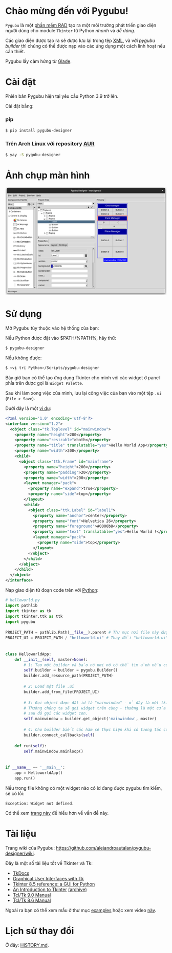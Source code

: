 Chào mừng đến với Pygubu!
============================================

`Pygubu` là một [phần mềm RAD](https://en.wikipedia.org/wiki/Rapid_application_development) tạo ra một môi trường phát triển giao diện người dùng cho module `Tkinter` từ Python _nhanh_ và _dễ dàng_.

Các giao diện được tạo ra sẽ được lưu lại trong tệp [XML](https://en.wikipedia.org/wiki/XML), và với _pygubu builder_ thì chúng có thể được nạp vào các ứng dụng một cách linh hoạt nếu cần thiết.

Pygubu lấy cảm hứng từ [Glade](https://glade.gnome.org).

Cài đặt
============

Phiên bản Pygubu hiện tại yêu cầu Python 3.9 trở lên.

Cài đặt bằng:

### pip

```bash
$ pip install pygubu-designer
```

### Trên Arch Linux với repository [AUR](https://aur.archlinux.org/packages/pygubu-designer)

```bash
$ yay -S pygubu-designer
```

Ảnh chụp màn hình
==========

<img src="pygubu-designer.png" alt="pygubu-desinger.png">

Sử dụng
=====

Mở Pygubu tùy thuộc vào hệ thống của bạn:

Nếu Python được đặt vào $PATH/%PATH%, hãy thử:

```bash
$ pygubu-designer
```

Nếu không được:

```bash
$ <vị trí Python>/Scripts/pygubu-designer
```

Bây giờ bạn có thể tạo ứng dụng Tkinter cho mình với các widget ở panel phía trên được gọi là `Widget Palette`.

Sau khi làm xong việc của mình, lưu lại công việc của bạn vào một tệp `.ui` (`File > Save`).

Dưới đây là một [ví dụ](examples/helloworld/helloworld.ui):

```xml
<?xml version='1.0' encoding='utf-8'?>
<interface version="1.2">
  <object class="tk.Toplevel" id="mainwindow">
    <property name="height">200</property>
    <property name="resizable">both</property>
    <property name="title" translatable="yes">Hello World App</property>
    <property name="width">200</property>
    <child>
      <object class="ttk.Frame" id="mainframe">
        <property name="height">200</property>
        <property name="padding">20</property>
        <property name="width">200</property>
        <layout manager="pack">
          <property name="expand">true</property>
          <property name="side">top</property>
        </layout>
        <child>
          <object class="ttk.Label" id="label1">
            <property name="anchor">center</property>
            <property name="font">Helvetica 26</property>
            <property name="foreground">#0000b8</property>
            <property name="text" translatable="yes">Hello World !</property>
            <layout manager="pack">
              <property name="side">top</property>
            </layout>
          </object>
        </child>
      </object>
    </child>
  </object>
</interface>
```

Nạp giao diện từ đoạn code trên với [Python](examples/helloworld/helloworld.py):

```python
# helloworld.py
import pathlib
import tkinter as tk
import tkinter.ttk as ttk
import pygubu

PROJECT_PATH = pathlib.Path(__file__).parent # Thư mục nơi file này được đặt
PROJECT_UI = PROJECT_PATH / "helloworld.ui" # Thay đổi "helloworld.ui" với tên file của bạn


class HelloworldApp:
    def __init__(self, master=None):
        # 1: Tạo một builder và bảo nó nơi nó có thể tìm ảnh nếu có
        self.builder = builder = pygubu.Builder()
        builder.add_resource_path(PROJECT_PATH)

        # 2: Load một file .ui
        builder.add_from_file(PROJECT_UI)

        # 3: Gọi object được đặt id là "mainwindow" - ở đây là một tk.TopLevel
        # Thường chúng ta sẽ gọi widget trên cùng - thường là một cửa sổ hoặc dialog,
        # sau đó gọi các widget con.
        self.mainwindow = builder.get_object('mainwindow', master)

        # 4: Cho builder biết các hàm sẽ thực hiện khi có tương tác của người dùng
        builder.connect_callbacks(self)

    def run(self):
        self.mainwindow.mainloop()


if __name__ == '__main__':
    app = HelloworldApp()
    app.run()

```

Nếu trong file không có một widget nào có id đang được pygubu tìm kiếm, sẽ có lỗi:

```
Exception: Widget not defined.
```

Có thể xem [trang này](https://github.com/alejandroautalan/pygubu/issues/40) để hiểu hơn về vấn đề này.

Tài liệu
=============

Trang wiki của Pygubu: https://github.com/alejandroautalan/pygubu-designer/wiki.

Đây là một số tài liệu tốt về Tkinter và Tk:

- [TkDocs](http://www.tkdocs.com)
- [Graphical User Interfaces with Tk](https://docs.python.org/3/library/tk.html)
- [Tkinter 8.5 reference: a GUI for Python](https://tkdocs.com/shipman)
- [An Introduction to Tkinter](http://effbot.org/tkinterbook) [(archive)](http://web.archive.org/web/20200504141939/http://www.effbot.org/tkinterbook)
- [Tcl/Tk 9.0 Manual](https://www.tcl-lang.org/man/tcl9.0/TkCmd/index.html)
- [Tcl/Tk 8.6 Manual](https://www.tcl-lang.org/man/tcl8.6/TkCmd/contents.htm)

Ngoài ra bạn có thể xem mẫu ở thư mục [examples](examples) hoặc xem video [này](http://youtu.be/wuzV9P8geDg).

Lịch sử thay đổi
=======

Ở đây: [HISTORY.md](HISTORY.md).
